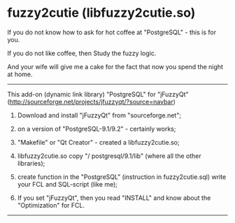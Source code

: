 fuzzy2cutie (libfuzzy2cutie.so)
===========
If you do not know how to ask for hot coffee at "PostgreSQL" - this is for you.

If you do not like coffee, then Study the fuzzy logic.

And your wife will give me a cake for the fact that now you spend the night at home.
____________________________________________________________

This add-on (dynamic link library) "PostgreSQL" for "jFuzzyQt" (http://sourceforge.net/projects/jfuzzyqt/?source=navbar)

1) Download and install "jFuzzyQt" from "sourceforge.net";

2) on a version of "PostgreSQL-9.1/9.2" - certainly works;

3) "Makefile" or "Qt Creator" - created a libfuzzy2cutie.so;

4) libfuzzy2cutie.so copy "/ postgresql/9.1/lib" (where all the other libraries);

5) create function in the "PostgreSQL" (instruction in fuzzy2cutie.sql) write your FCL and SQL-script (like me);

6) If you set "jFuzzyQt", then you read "INSTALL" and know about the "Optimization" for FCL.
____________________________________________________________
